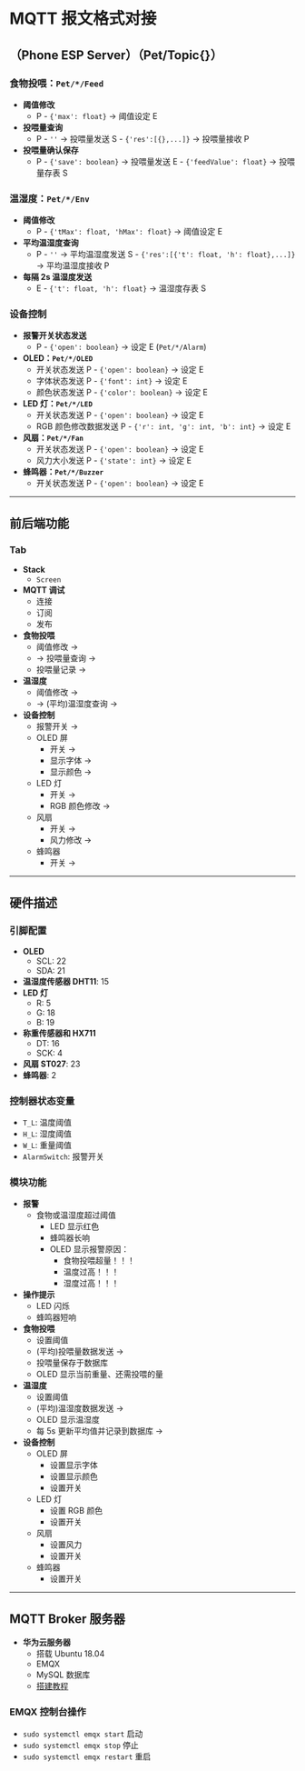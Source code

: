 # MQTT 报文格式对接

## **（Phone ESP Server）（Pet/Topic{}）**

### 食物投喂：`Pet/*/Feed`
- **阈值修改**
  - P - `{'max': float}` -> 阈值设定 E
- **投喂量查询**
  - P - `''` -> 投喂量发送 S - `{'res':[{},...]}` -> 投喂量接收 P
- **投喂量确认保存**
  - P - `{'save': boolean}` -> 投喂量发送 E - `{'feedValue': float}` -> 投喂量存表 S

### 温湿度：`Pet/*/Env`
- **阈值修改**
  - P - `{'tMax': float, 'hMax': float}` -> 阈值设定 E
- **平均温湿度查询**
  - P - `''` -> 平均温湿度发送 S - `{'res':[{'t': float, 'h': float},...]}` -> 平均温湿度接收 P
- **每隔 2s 温湿度发送**
  - E - `{'t': float, 'h': float}` -> 温湿度存表 S

### 设备控制
- **报警开关状态发送**  
  - P - `{'open': boolean}` -> 设定 E (`Pet/*/Alarm`)
- **OLED：`Pet/*/OLED`**
  - 开关状态发送 P - `{'open': boolean}` -> 设定 E
  - 字体状态发送 P - `{'font': int}` -> 设定 E
  - 颜色状态发送 P - `{'color': boolean}` -> 设定 E
- **LED 灯：`Pet/*/LED`**
  - 开关状态发送 P - `{'open': boolean}` -> 设定 E
  - RGB 颜色修改数据发送 P - `{'r': int, 'g': int, 'b': int}` -> 设定 E
- **风扇：`Pet/*/Fan`**
  - 开关状态发送 P - `{'open': boolean}` -> 设定 E
  - 风力大小发送 P - `{'state': int}` -> 设定 E
- **蜂鸣器：`Pet/*/Buzzer`**
  - 开关状态发送 P - `{'open': boolean}` -> 设定 E

---

## **前后端功能**
### **Tab**
- **Stack**
  - `Screen`
- **MQTT 调试**
  - 连接
  - 订阅
  - 发布
- **食物投喂**
  - 阈值修改 ->  
  - -> 投喂量查询 ->  
  - 投喂量记录 ->  
- **温湿度**
  - 阈值修改 ->  
  - -> (平均)温湿度查询 ->  
- **设备控制**
  - 报警开关 ->  
  - OLED 屏
    - 开关 ->  
    - 显示字体 ->  
    - 显示颜色 ->  
  - LED 灯
    - 开关 ->  
    - RGB 颜色修改 ->  
  - 风扇
    - 开关 ->  
    - 风力修改 ->  
  - 蜂鸣器
    - 开关 ->  

---

## **硬件描述**
### **引脚配置**
- **OLED**
  - SCL: 22
  - SDA: 21
- **温湿度传感器 DHT11**: 15
- **LED 灯**
  - R: 5
  - G: 18
  - B: 19
- **称重传感器和 HX711**
  - DT: 16
  - SCK: 4
- **风扇 ST027**: 23
- **蜂鸣器**: 2

### **控制器状态变量**
- `T_L`: 温度阈值  
- `H_L`: 湿度阈值  
- `W_L`: 重量阈值  
- `AlarmSwitch`: 报警开关  

### **模块功能**
- **报警**
  - 食物或温湿度超过阈值
    - LED 显示红色
    - 蜂鸣器长响
    - OLED 显示报警原因：
      - 食物投喂超量！！！
      - 温度过高！！！
      - 湿度过高！！！
- **操作提示**
  - LED 闪烁
  - 蜂鸣器短响
- **食物投喂**
  - 设置阈值  
  - (平均)投喂量数据发送 ->  
  - 投喂量保存于数据库  
  - OLED 显示当前重量、还需投喂的量  
- **温湿度**
  - 设置阈值  
  - (平均)温湿度数据发送 ->  
  - OLED 显示温湿度  
  - 每 5s 更新平均值并记录到数据库 ->  
- **设备控制**
  - OLED 屏
    - 设置显示字体  
    - 设置显示颜色  
    - 设置开关  
  - LED 灯
    - 设置 RGB 颜色  
    - 设置开关  
  - 风扇
    - 设置风力  
    - 设置开关  
  - 蜂鸣器
    - 设置开关  

---

## **MQTT Broker 服务器**
- **华为云服务器**  
  - 搭载 Ubuntu 18.04
  - EMQX
  - MySQL 数据库  
  - [搭建教程](https://bbs.huaweicloud.com/blogs/435256)

### **EMQX 控制台操作**
- `sudo systemctl emqx start`    启动  
- `sudo systemctl emqx stop`     停止  
- `sudo systemctl emqx restart`  重启  

